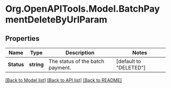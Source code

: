 # Org.OpenAPITools.Model.BatchPaymentDeleteByUrlParam

## Properties

Name | Type | Description | Notes
------------ | ------------- | ------------- | -------------
**Status** | **string** | The status of the batch payment. | [default to "DELETED"]

[[Back to Model list]](../README.md#documentation-for-models) [[Back to API list]](../README.md#documentation-for-api-endpoints) [[Back to README]](../README.md)

